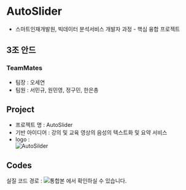 # AutoSlider
- 스마트인재개발원, 빅데이터 분석서비스 개발자 과정 - 핵심 융합 프로젝트

## 3조 안드

### TeamMates
- 팀장 : 오세연
- 팀원 : 서민규, 원민영, 정구민, 한은총

## Project
- 프로젝트 명 : AutoSlider
- 기반 아이디어 : 강의 및 교육 영상의 음성의 텍스트화 및 요약 서비스
- logo : <br>
![AutoSilder](https://user-images.githubusercontent.com/102719063/225289570-0a4aae52-a55b-4877-8907-fad34d383159.png)

## Codes
실질 코드 경로 : ![통합본](https://github.com/AutoSlider/total) 에서 확인하실 수 있습니다.

